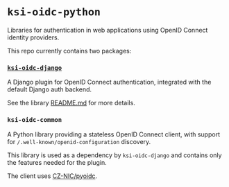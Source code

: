 # `ksi-oidc-python`
Libraries for authentication in web applications using OpenID Connect identity providers.

This repo currently contains two packages:
### [`ksi-oidc-django`](./django/README.md)
A Django plugin for OpenID Connect authentication, integrated with the default Django auth backend.

See the library [README.md](./django/README.md) for more details.

### `ksi-oidc-common`
A Python library providing a stateless OpenID Connect client, with support for 
`/.well-known/openid-configuration` discovery.

This library is used as a dependency by `ksi-oidc-django` and contains only the
features needed for the plugin.

The client uses [CZ-NIC/pyoidc](https://github.com/CZ-NIC/pyoidc).
